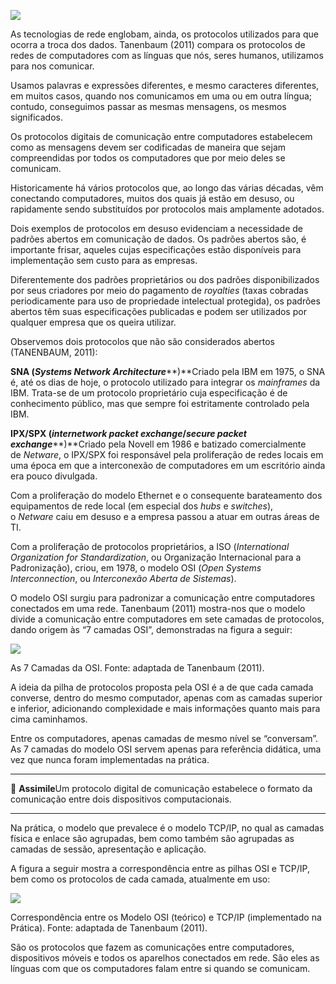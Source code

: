 [![](https://ampli-images.s3.amazonaws.com/production/bba1d263-1323-409f-8bf1-42aa452087ec/original)](https://ampli-images.s3.amazonaws.com/production/bba1d263-1323-409f-8bf1-42aa452087ec/original)

As tecnologias de rede englobam, ainda, os protocolos utilizados para que ocorra a troca dos dados. Tanenbaum (2011) compara os protocolos de redes de computadores com as línguas que nós, seres humanos, utilizamos para nos comunicar.

Usamos palavras e expressões diferentes, e mesmo caracteres diferentes, em muitos casos, quando nos comunicamos em uma ou em outra língua; contudo, conseguimos passar as mesmas mensagens, os mesmos significados.

Os protocolos digitais de comunicação entre computadores estabelecem como as mensagens devem ser codificadas de maneira que sejam compreendidas por todos os computadores que por meio deles se comunicam.

Historicamente há vários protocolos que, ao longo das várias décadas, vêm conectando computadores, muitos dos quais já estão em desuso, ou rapidamente sendo substituídos por protocolos mais amplamente adotados.

Dois exemplos de protocolos em desuso evidenciam a necessidade de padrões abertos em comunicação de dados. Os padrões abertos são, é importante frisar, aqueles cujas especificações estão disponíveis para implementação sem custo para as empresas.

Diferentemente dos padrões proprietários ou dos padrões disponibilizados por seus criadores por meio do pagamento de _royalties_ (taxas cobradas periodicamente para uso de propriedade intelectual protegida), os padrões abertos têm suas especificações publicadas e podem ser utilizados por qualquer empresa que os queira utilizar.

Observemos dois protocolos que não são considerados abertos (TANENBAUM, 2011):

**SNA (**_**Systems Network Architecture**_**)**Criado pela IBM em 1975, o SNA é, até os dias de hoje, o protocolo utilizado para integrar os _mainframes_ da IBM. Trata-se de um protocolo proprietário cuja especificação é de conhecimento público, mas que sempre foi estritamente controlado pela IBM.

**IPX/SPX (**_**internetwork packet exchange**_**/**_**secure packet exchange**_**)**Criado pela Novell em 1986 e batizado comercialmente de _Netware_, o IPX/SPX foi responsável pela proliferação de redes locais em uma época em que a interconexão de computadores em um escritório ainda era pouco divulgada.

Com a proliferação do modelo Ethernet e o consequente barateamento dos equipamentos de rede local (em especial dos _hubs_ e _switches_), o _Netware_ caiu em desuso e a empresa passou a atuar em outras áreas de TI.

Com a proliferação de protocolos proprietários, a ISO (_International Organization for Standardization_, ou Organização Internacional para a Padronização), criou, em 1978, o modelo OSI (_Open Systems Interconnection_, ou _Interconexão Aberta de Sistemas_).

O modelo OSI surgiu para padronizar a comunicação entre computadores conectados em uma rede. Tanenbaum (2011) mostra-nos que o modelo divide a comunicação entre computadores em sete camadas de protocolos, dando origem às “7 camadas OSI”, demonstradas na figura a seguir:

[![](https://ampli-images.s3.amazonaws.com/production/e326ea0f-0230-46c4-bdcb-8166e37f42bf/original)](https://ampli-images.s3.amazonaws.com/production/e326ea0f-0230-46c4-bdcb-8166e37f42bf/original)

As 7 Camadas da OSI. Fonte: adaptada de Tanenbaum (2011).

A ideia da pilha de protocolos proposta pela OSI é a de que cada camada converse, dentro do mesmo computador, apenas com as camadas superior e inferior, adicionando complexidade e mais informações quanto mais para cima caminhamos.

Entre os computadores, apenas camadas de mesmo nível se “conversam”. As 7 camadas do modelo OSI servem apenas para referência didática, uma vez que nunca foram implementadas na prática.

______

**🔁** **Assimile**Um protocolo digital de comunicação estabelece o formato da comunicação entre dois dispositivos computacionais.

______

Na prática, o modelo que prevalece é o modelo TCP/IP, no qual as camadas física e enlace são agrupadas, bem como também são agrupadas as camadas de sessão, apresentação e aplicação.

A figura a seguir mostra a correspondência entre as pilhas OSI e TCP/IP, bem como os protocolos de cada camada, atualmente em uso:

[![](https://ampli-images.s3.amazonaws.com/production/a6c07e63-f4af-4b89-adb3-b3204a28eaf0/original)](https://ampli-images.s3.amazonaws.com/production/a6c07e63-f4af-4b89-adb3-b3204a28eaf0/original)

Correspondência entre os Modelo OSI (teórico) e TCP/IP (implementado na Prática). Fonte: adaptada de Tanenbaum (2011).

São os protocolos que fazem as comunicações entre computadores, dispositivos móveis e todos os aparelhos conectados em rede. São eles as línguas com que os computadores falam entre si quando se comunicam.